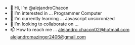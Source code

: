 - 👋 Hi, I’m @alejandroChacon
- 👀 I’m interested in ... Programmer Computer
- 🌱 I’m currently learning ... Javascript unsicronized
- 💞️ I’m looking to collaborate on ...
- 📫 How to reach me ... alejandro.chacon02@hotmail.com alejandromazinger2406@gmail.com

<!---
alejandromanuel02/alejandroChaconm
--->
